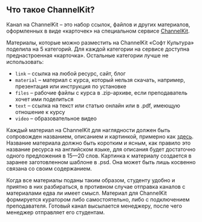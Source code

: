 ## Что такое ChannelKit?

Канал на ChannelKit – это набор ссылок, файлов и других материалов, оформленных в виде «карточек» на специальном сервисе [ChannelKit](https://www.channelkit.com).

Материалы, которые можно разместить на ChannelKit «Софт Культура» поделила на 5 категорий. Для каждой категории на сервисе доступна преднастроенная «карточка». Остальные категории лучше не использовать:

* `link` – ссылка на любой ресурс, сайт, блог
* `material` – материал с курса, который нельзя скачать, например, презентация или инструкция по установке
* `files` – рабочие файлы с курса в .zip-архиве, если преподаватель хочет ими поделиться
* `text` – ссылка на текст или статью онлайн или в .pdf, имеющую отношение к курсу
* `video` –  образовательное видео

Каждый материал на ChannelKit для наглядности должен быть сопровожден названием, описанием и картинкой, примерно как [здесь](https://www.channelkit.com/softculture/grasshopper-advanced). Название материала должно быть коротким и ясным, как правило это название ресурса на английском языке, для описания будет достаточно одного предложения в 15—20 слов. Картинка к материалу создается в заранее заготовленном шаблоне в .psd. Она может быть лишь косвенно связана со своим содержанием.

Когда все материалы поданы таким образом, студенту удобно и приятно в них разбираться, в противном случае отправка каналов с материалами едва ли имеет смысл. Материал для ChannelKit формируется куратором либо самостоятельно, либо с подключением преподавателя. Готовый канал высылается менеджеру, после чего менеджер отправляет его студентам.

